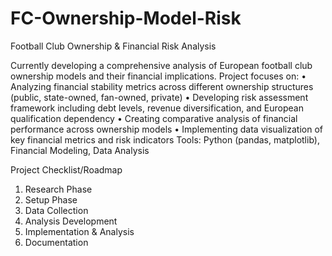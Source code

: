 # FC-Ownership-Model-Risk
Football Club Ownership &amp; Financial Risk Analysis

Currently developing a comprehensive analysis of European football club ownership models and their financial implications. Project focuses on:
• Analyzing financial stability metrics across different ownership structures (public, state-owned, fan-owned, private)
• Developing risk assessment framework including debt levels, revenue diversification, and European qualification dependency
• Creating comparative analysis of financial performance across ownership models
• Implementing data visualization of key financial metrics and risk indicators
Tools: Python (pandas, matplotlib), Financial Modeling, Data Analysis



Project Checklist/Roadmap
1. Research Phase
2. Setup Phase
3. Data Collection
4. Analysis Development
5. Implementation & Analysis
6. Documentation
   
